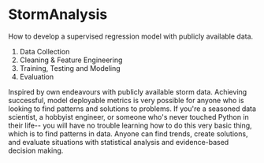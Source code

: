 # StormAnalysis
How to develop a supervised regression model with publicly available data.

1. Data Collection
2. Cleaning & Feature Engineering
3. Training, Testing and Modeling
4. Evaluation

Inspired by own endeavours with publicly available storm data. Achieving successful, model deployable metrics is very possible for anyone who is looking to find patterns and solutions to problems. If you're a seasoned data scientist, a hobbyist engineer, or someone who's never touched Python in their life-- you will have no trouble learning how to do this very basic thing, which is to find patterns in data. Anyone can find trends, create solutions, and evaluate situations with statistical analysis and evidence-based decision making.
